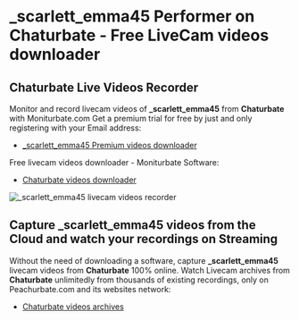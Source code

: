 # _scarlett_emma45 Performer on Chaturbate - Free LiveCam videos downloader

## Chaturbate Live Videos Recorder

Monitor and record livecam videos of **_scarlett_emma45** from **Chaturbate** with Moniturbate.com
Get a premium trial for free by just and only registering with your Email address:
* [_scarlett_emma45 Premium videos downloader](https://moniturbate.com/request-demo-licence-key.html)

Free livecam videos downloader - Moniturbate Software:
* [Chaturbate videos downloader](https://moniturbate.com/moniturbate-download-software.html)

![_scarlett_emma45 livecam videos recorder](https://peachurnet.com/templates/moniturbate-software.png)


## Capture _scarlett_emma45 videos from the Cloud and watch your recordings on Streaming

Without the need of downloading a software, capture **_scarlett_emma45** livecam videos from **Chaturbate** 100% online.
Watch Livecam archives from **Chaturbate** unlimitedly from thousands of existing recordings, only on Peachurbate.com and its websites network:
* [Chaturbate videos archives](https://peachurnet.com/)